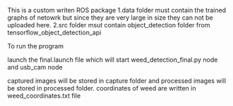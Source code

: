 This is a custom writen ROS package 
1.data folder must contain the trained graphs of netowrk but since they are very large in size they can not be uploaded here.
2.src folder msut contain object_detection folder from tensorflow_object_detection_api

To run the program 

launch the final.launch file which will start weed_detection_final.py node and usb_cam node 

captured images will be stored in capture folder and processed images will be stored in processed folder. coordinates of weed are written in weed_coordinates.txt file 
